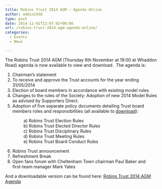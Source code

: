 ```yaml
---
title: Robins Trust 2014 AGM – Agenda Online
author: admin2438
type: post
date: 2014-11-01T13:07:02+00:00
url: /robins-trust-2014-agm-agenda-online/
categories:
  - Events
  - News

---
```

The Robins Trust 2014 AGM (Thursday 6th November at 19:00 at Whaddon Road) agenda is now available to view and download.  The agenda is:

  1. Chairman’s statement
  2. To receive and approve the Trust accounts for the year ending 31/05/2014
  3. Election of board members in accordance with existing model rules.
  4. Changes to the rules of the Society: Adoption of new 2014 Model Rules as advised by Supporters Direct.
  5. Adoption of five separate policy documents detailing Trust board members roles and responsibilities (all available to [download][1]):

<p style="padding-left: 60px;">
  a) Robins Trust Election Rules<br /> b) Robins Trust Elected Director Rules<br /> c) Robins Trust Disciplinary Rules<br /> d) Robins Trust Meeting Rules<br /> e) Robins Trust Board Conduct Rules
</p>

<ol start="6">
  <li>
    Robins Trust announcement
  </li>
  <li>
    Refreshment Break
  </li>
  <li>
    Open fans forum with Cheltenham Town chairman Paul Baker and<br /> first-team manager Mark Yates
  </li>
</ol>

And a downloadable version can be found here: [Robins Trust 2014 AGM Agenda][2]

 [1]: http://robinstrust.org//?page_id=133 "Downloads"
 [2]: http://robinstrust.org//wp-content/uploads/2014/11/RobinsTrust2014AGMAgenda.pdf